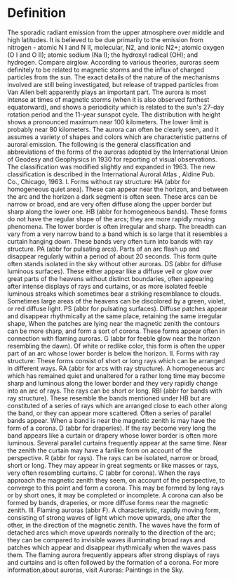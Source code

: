 # Definition

The sporadic radiant emission from the upper atmosphere over middle and
high latitudes. It is believed to be due primarily to the emission from
nitrogen - atomic N I and N II, molecular, N2, and ionic N2+; atomic
oxygen (O I and O II); atomic sodium (Na I); the hydroxyl radical (OH);
and hydrogen. Compare airglow. According to various theories, auroras
seem definitely to be related to magnetic storms and the influx of
charged particles from the sun. The exact details of the nature of the
mechanisms involved are still being investigated, but release of trapped
particles from Van Allen belt apparently plays an important part. The
aurora is most intense at times of magnetic storms (when it is also
observed farthest equatorward), and shows a periodicity which is related
to the sun's 27-day rotation period and the 11-year sunspot cycle. The
distribution with height shows a pronounced maximum near 100 kilometers.
The lower limit is probably near 80 kilometers. The aurora can often be
clearly seen, and it assumes a variety of shapes and colors which are
characteristic patterns of auroral emission. The following is the
general classification and abbreviations of the forms of the auroras
adopted by the International Union of Geodesy and Geophysics in 1930 for
reporting of visual observations. The classification was modified
slightly and expanded in 1963. The new classification is described in
the International Auroral Atlas , Aldine Pub. Co., Chicago, 1963. I.
Forms without ray structure: HA (abbr for homogeneous quiet area). These
can appear near the horizon, and between the arc and the horizon a dark
segment is often seen. These arcs can be narrow or broad, and are very
often diffuse along the upper border but sharp along the lower one. HB
(abbr for homogeneous bands). These forms do not have the regular shape
of the arcs; they are more rapidly moving phenomena. The lower border is
often irregular and sharp. The breadth can vary from a very narrow band
to a band which is so large that it resembles a curtain hanging down.
These bands very often turn into bands with ray structure. PA (abbr for
pulsating arcs). Parts of an arc flash up and disappear regularly within
a period of about 20 seconds. This form quite often stands isolated in
the sky without other auroras. DS (abbr for diffuse luminous surfaces).
These either appear like a diffuse veil or glow over great parts of the
heavens without distinct boundaries, often appearing after intense
displays of rays and curtains, or as more isolated feeble luminous
streaks which sometimes bear a striking resemblance to clouds. Sometimes
large areas of the heavens can be discolored by a green, violet, or red
diffuse light. PS (abbr for pulsating surfaces). Diffuse patches appear
and disappear rhythmically at the same place, retaining the same
irregular shape, When the patches are lying near the magnetic zenith the
contours can be more sharp, and form a sort of corona. These forms
appear often in connection with flaming auroras. G (abbr for feeble glow
near the horizon resembling the dawn). Of white or redlike color, this
form is often the upper part of an arc whose lower border is below the
horizon. II. Forms with ray structure: These forms consist of short or
long rays which can be arranged in different ways. RA (abbr for arcs
with ray structure). A homogeneous arc which has remained quiet and
unaltered for a rather long time may become sharp and luminous along the
lower border and they very rapidly change into an arc of rays. The rays
can be short or long. RBI (abbr for bands with ray structure). These
resemble the bands mentioned under HB but are constituted of a series of
rays which are arranged close to each other along the band, or they can
appear more scattered. Often a series of parallel bands appear. When a
band is near the magnetic zenith is may have the form of a corona. D
(abbr for draperies). If the ray become very long the band appears like
a curtain or drapery whose lower border is often more luminous. Several
parallel curtains frequently appear at the same time. Near the zenith
the curtain may have a fanlike form on account of the perspective. R
(abbr for rays). The rays can be isolated, narrow or broad, short or
long. They may appear in great segments or like masses or rays, very
often resembling curtains. C (abbr for corona). When the rays approach
the magnetic zenith they seem, on account of the perspective, to
converge to this point and form a corona. This may be formed by long
rays or by short ones, it may be completed or incomplete. A corona can
also be formed by bands, draperies, or more diffuse forms near the
magnetic zenith. III. Flaming auroras (abbr F). A characteristic,
rapidly moving form, consisting of strong waves of light which move
upwards, one after the other, in the direction of the magnetic zenith.
The waves have the form of detached arcs which move upwards normally to
the direction of the arc; they can be compared to invisible waves
illuminating broad rays and patches which appear and disappear
rhythmically when the waves pass them. The flaming aurora frequently
appears after strong displays of rays and curtains and is often followed
by the formation of a corona. For more information,about auroras, visit
Auroras: Paintings in the Sky.

